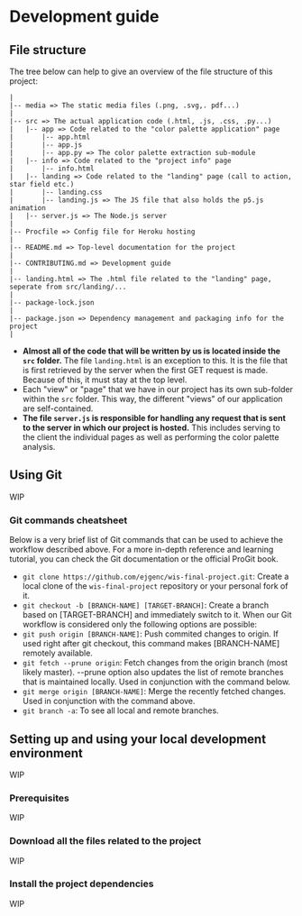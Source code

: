 # Development guide

## File structure

The tree below can help to give an overview of the file structure of this project:

```
|
|-- media => The static media files (.png, .svg,. pdf...)
|
|-- src => The actual application code (.html, .js, .css, .py...)
|   |-- app => Code related to the "color palette application" page
|       |-- app.html
|       |-- app.js
|       |-- app.py => The color palette extraction sub-module
|   |-- info => Code related to the "project info" page
|       |-- info.html
|   |-- landing => Code related to the "landing" page (call to action, star field etc.)
|       |-- landing.css
|       |-- landing.js => The JS file that also holds the p5.js animation
|   |-- server.js => The Node.js server
|
|-- Procfile => Config file for Heroku hosting
|
|-- README.md => Top-level documentation for the project
|
|-- CONTRIBUTING.md => Development guide
|
|-- landing.html => The .html file related to the "landing" page, seperate from src/landing/...
|
|-- package-lock.json
|
|-- package.json => Dependency management and packaging info for the project
|
```

- **Almost all of the code that will be written by us is located inside the `src` folder.** The file `landing.html` is an exception to this. It is the file that is first retrieved by the server when the first GET request is made. Because of this, it must stay at the top level.
- Each "view" or "page" that we have in our project has its own sub-folder within the `src` folder. This way, the different "views" of our application are self-contained.
- **The file `server.js` is responsible for handling any request that is sent to the server in which our project is hosted.** This includes serving to the client the individual pages as well as performing the color palette analysis.

## Using Git

WIP

### Git commands cheatsheet

Below is a very brief list of Git commands that can be used to achieve the workflow described above. For a more in-depth reference and learning tutorial, you can check the Git documentation or the official ProGit book.

- `git clone https://github.com/ejgenc/wis-final-project.git`: Create a local clone of the `wis-final-project` repository or your personal fork of it.
- `git checkout -b [BRANCH-NAME] [TARGET-BRANCH]`: Create a branch based on [TARGET-BRANCH] and immediately switch to it. When our Git workflow is considered only the following options are possible:
- `git push origin [BRANCH-NAME]`: Push commited changes to origin. If used right after git checkout, this command makes [BRANCH-NAME] remotely available.
- `git fetch --prune origin`: Fetch changes from the origin branch (most likely master). --prune option also updates the list of remote branches that is maintained locally. Used in conjunction with the command below.
- `git merge origin [BRANCH-NAME]`: Merge the recently fetched changes. Used in conjunction with the command above.
- `git branch -a`: To see all local and remote branches.

## Setting up and using your local development environment

WIP

### Prerequisites

WIP

### Download all the files related to the project

WIP

### Install the project dependencies

WIP